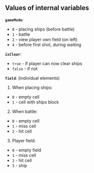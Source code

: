 ## Values of internal variables

**`gameMode`**:
- `0` - placing ships (before battle)
- `1` - battle
- `2` - view  player own field (on left)
- `4` - before first shot, during waiting

**`isClear`**:
- `true` - if player can now clear ships
- `false` - if not

**`field`**: (individual elements)
1. When placing ships:
- `0` - empty cell
- `1` - cell with ships block
2. When battle:
- `0` - empty cell
- `1` - miss cell
- `2` - hit cell
3. Player field:
- `0` - empty field
- `1` - miss cell
- `2` - hit cell
- `3` - ship
